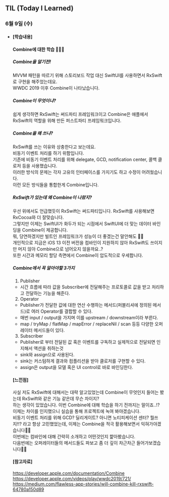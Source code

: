 ## TIL (Today I Learned)

### 6월 9일 (수)

- #### [학습내용]
  
  #### Combine에 대한 학습 🧑🏻‍💻   
  ##### Combine을 알기전!   
  MVVM 패턴을 따르기 위해 스토리보드 작업 대신 SwiftUI를 사용하면서 RxSwift로 구현을 해주었는데요.   
  WWDC 2019 이후 Combine이 나타났습니다.   
  
  ##### Combine이 무엇이냐?   
  쉽게 생각하면 RxSwift는 써드파티 프레임워크이고 Combine은 애플에서 RxSwift의 역할을 위해 만든 퍼스트파티 프레임워크입니다.   
  
  ##### Combine을 왜 쓰냐?   
  RxSwift를 쓰는 이유와 상충한다고 보는데요.   
  비동기 이벤트 처리를 하기 위함입니다.   
  기존에 비동기 이벤트 처리를 위해 delegate, GCD, notification center, 콜백 클로저 등을 사용했습니다.    
  이러한 방식의 문제는 각자 고유의 인터페이스를 가지기도 하고 수정이 어려웠습니다.   
  이런 모든 방식들을 통합한게 Combine입니다.   
  
  ##### RxSwift가 있는데 왜 Combine이 나왔지?   
  우선 위에서도 언급했듯이 RxSwift는 써드파티입니다. RxSwift를 사용해보면 RxCocoa와 더 잘맞습니다.   
  그렇지만 이제는 SwiftUI가 화두가 되는 시점에서 SwiftUI에 더 맞는 데이터 바인딩을 Combine이 제공합니다.   
  뭐, 당연하겠지만 빌트인 프레임워크가 성능이 더 좋겠는건 말안해도 👍🏻   
  개인적으로 지금은 iOS 13 이전 버전을 컴바인이 지원하지 않아 RxSwift도 쓰이지만 머지 않아 Combine으로 넘어오지 않을까요..?   
  또한 시간과 메모리 할당 측면에서 Combine이 압도적으로 우세합니다.   
  
  ##### Combine에서 꼭 알아야할 3가지   
  1. Publisher   
   - 시간 흐름에 따라 값을 Subscriber에 전달해주는 프로토콜로 값을 받고 처리하고 전달하는 기능을 해준다.   
  2. Operator   
  - Publisher가 전달한 값에 대한 연산 수행하는 메서드(퍼블리셔에 정의된 메서드)로 여러 Operator를 결합할 수 있다.   
  - 매번 input / output을 가지며 이를 upstream / downstream이라 부른다.   
  - map / tryMap / flatMap / mapError / replaceNil / scan 등등 다양한 오퍼레이터 메서드들이 있다.   
  3. Subscriber   
  - Publisher로 부터 전달된 값 혹은 이벤트를 구독하고 실제적으로 전달되면 인지해서 액션을 취하는것   
  - sink와 assign으로 사용된다.   
  - sink는 커스텀하게 결과와 컴플리션을 받아 클로저를 구현할 수 있다.   
  - assign은 output을 모델 혹은 UI control로 바로 바인딩한다.   

  #### [느낀점]   
  사실 저도 RxSwift에 대해서는 대략 알고있었는데 Combine이 무엇인지 들어는 봤는데 RxSwift와 같은 기능 같은데 무슨 차이지?   
  하는 생각이 있었습니다. 이번 Combine에 대해 학습을 하기 전까지는 말이죠..!?   
  이제는 차이를 인지했으니 실습을 통해 프로젝트에 녹여 봐야겠습니다.   
  비동기 이벤트 처리를 위해 GCD? 딜리게이트? 아니면 노티피케이션 센터? 뭘쓰지!!? 라고 항상 고민했었는데, 이제는 Combine을 적극 활용해보면서 익혀가야겠습니다👋🏻   
  이번에는 컴바인에 대해 간략히 소개하고 어떤것인지 햝아봤습니다.   
  다음번에는 오퍼레이터들의 메서드들도 파보고 좀 더 깊이 차근차근 들어가보겠습니다🚶🏻   

  #### [참고자료]   
  https://developer.apple.com/documentation/Combine   
  https://developer.apple.com/videos/play/wwdc2019/721/   
  https://medium.com/flawless-app-stories/will-combine-kill-rxswift-64780a150d89

